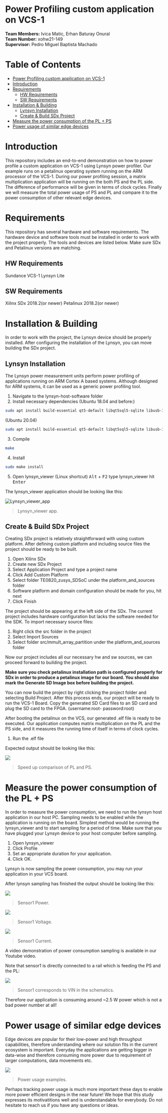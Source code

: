 # Power Profiling custom application on VCS-1 <br>
**Team Members:** Ivica Matic, Erhan Baturay Onural <br>
**Team Number:** xohw21-149 <br>
**Supervisor:** Pedro Miguel Baptista Machado <br>

Table of Contents
=================

* [Power Profiling custom application on VCS-1 <br>](#power-profiling-custom-application-on-vcs-1-)
* [Introduction](#introduction)
* [Requirements](#requirements)
   * [HW Requirements](#hw-requirements)
   * [SW Requirements](#sw-requirements)
* [Installation &amp; Building](#installation--building)
   * [Lynsyn Installation](#lynsyn-installation)
   * [Create &amp; Build SDx Project](#create--build-sdx-project)
* [Measure the power consumption of the PL + PS](#measure-the-power-consumption-of-the-pl--ps)
* [Power usage of similar edge devices](#power-usage-of-similar-edge-devices)

# Introduction
This repository includes an end-to-end demonstration on how to power profile a custom application on VCS-1 using Lynsyn power profiler. Our example runs on a petalinux operating system running on the ARM processor of the VCS-1. During our power profiling session,  a matrix multiplication application will be running on the both PS and the PL side. The difference of performance  will be given in terms of clock cycles. Finally we will measure the total power usage of PS and PL and compare it to the power consumption of other relevant edge devices.
# Requirements
This repository has several hardware and software requirements. The hardware device and software tools must be installed in order to work with the project properly. The tools and devices are listed below. Make sure SDx and Petalinux versions are matching.
## HW Requirements
Sundance VCS-1
Lynsyn Lite
## SW Requirements
Xilinx SDx 2018.2(or newer)
Petalinux 2018.2(or newer)
# Installation & Building
In order to work with the project, the Lynsyn device should be properly installed. After configuring the installation of the Lynsyn, you can move building the SDx project.
## Lynsyn Installation
The Lynsyn power measurement units perform power profiling of applications running on ARM Cortex A based systems. Although designed for ARM systems, it can be used as a generic power profiling tool.

1. Navigate to the lynsyn-host-software folder
2. Install necessary dependencies
(Ubuntu 18.04 and before:)
```bash
sudo apt install build-essential qt5-default libqt5sql5-sqlite libusb-1.0 git
```
(Ubuntu 20.04)
```bash
sudo apt install build-essential qt5-default libqt5sql5-sqlite libusb-1.0-0-dev git
```
3. Compile
```bash
make
```
4. Install
```bash
sudo make install
```
5. Open lynsyn_viewer (Linux shortcut)
<kbd>Alt</kbd> + <kbd>F2</kbd>
type lynsyn_viewer
 hit  <kbd>Enter</kbd>
 
 The lynsyn_viewer application should be looking like this:

![Lynsyn_viewer_app](/pictures_visuals/as_jpg/lynsyn_viewer.jpg)

> Lynsyn_viewer app.

## Create & Build SDx Project
Creating SDx project is  relatively straightforward with using custom platform. After defining custom platform and including source files the project should be ready to be built.

1. Open Xilinx SDx
2. Create new SDx Project
3. Select Application Project and type a project name
4. Click Add Custom Platform
5. Select folder TE0820_zusys_SDSoC under the platform_and_sources folder
6. Software platform and domain configuration should be made for you, hit next
7. Click Finish

The project should be appearing at the left side of the SDx. The current project includes hardware configuration but lacks the software needed for the SDK. To import necessary source files: 

1. Right click the src folder in the project
2. Select Import Sources
3. Select folder src/mmult_array_partition under the platform_and_sources folder

Now our project includes all our necessary hw and sw sources, we can proceed forward to building the project.

**Make sure you check petalinux installation path is configured properly for SDx in order to produce a petalinux image for our board. You should also mark the Generate SD Image box before building the project.**

You can now build the project by right clicking the project folder and selecting Build Project. After this process ends, our project will be ready to run the VCS-1 Board. Copy the generated SD Card files to an SD card and plug the SD card to the FPGA. (username:root- password:root)

After booting the petalinux on the VCS, our generated .elf file is ready to be executed. Our application computes matrix multiplication on the PL and the PS side, and it measures the running time of itself in terms of clock cycles. 

1. Run the .elf file

Expected output should be looking like this:

![](/pictures_visuals/speed_up_mmult.png)

>Speed up comparison of PL and PS.

# Measure the power consumption of the PL + PS
In order to measure the power consumption, we need to run the lynsyn host application in our host PC. Sampling needs to be enabled while the application is running on the board. Simplest method would be running the lynsyn_viewer and to start sampling for a period of time. Make sure that you have plugged your Lynsyn device to your host computer before sampling.

1. Open lynsyn_viewer
2. Click Profile
3. Set an appropriate duration for your application.
4. Click OK.

Lynsyn is now sampling the power consumption, you may run your application in your VCS board.

After lynsyn sampling has finished the output should be looking like this:

![](/pictures_visuals/as_jpg/lynsyn_sensor1_power.jpg)

>Sensor1 Power.

![](/pictures_visuals/lynsyn_sensor1_voltage.png)

>Sensor1 Voltage.

![](/pictures_visuals/lynsyn_sensor1_current.png)

>Sensor1 Current.

A video demonstration of power consumption sampling is available in our Youtube video.

Note that sensor1 is directly connected to a rail which is feeding the PS and the PL:

![](/pictures_visuals/power_dist.png)

>Sensor1 corresponds to VIN in the schematics.

Therefore our application is consuming around ~2.5 W power which is not a bad power number at all!
# Power usage of similar edge devices
Edge devices are popular for their low-power and high throughput capabilities, therefore understanding where our solution fits in the current ecosystem is important. Everyday the applications are getting bigger in data-wise and therefore consuming more power due to requirement of larger computations, data movements etc. 


![](/pictures_visuals/power-usage-environment.png)

>Power usage examples.

Perhaps tracking power usage is much more important these days to enable more power efficient designs in the near future! We hope that this study expresses its motivatitions well and is understandable for everybody. Do not hesitate to reach us if you have any questions or ideas.
















